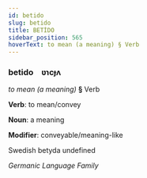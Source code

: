 ```yaml
---
id: betido
slug: betido
title: BETİDO
sidebar_position: 565
hoverText: to mean (a meaning) § Verb
---
```


### betido&emsp;<span kind="abugida">ʋɿcɟʌ</span>

*to mean (a meaning)* **§** Verb

**Verb**: to mean/convey

**Noun**: a meaning

**Modifier**: conveyable/meaning-like

Swedish betyda undefined

*Germanic Language Family*